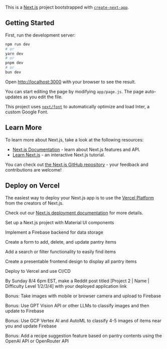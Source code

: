 This is a [Next.js](https://nextjs.org/) project bootstrapped with [`create-next-app`](https://github.com/vercel/next.js/tree/canary/packages/create-next-app).

## Getting Started

First, run the development server:

```bash
npm run dev
# or
yarn dev
# or
pnpm dev
# or
bun dev
```

Open [http://localhost:3000](http://localhost:3000) with your browser to see the result.

You can start editing the page by modifying `app/page.js`. The page auto-updates as you edit the file.

This project uses [`next/font`](https://nextjs.org/docs/basic-features/font-optimization) to automatically optimize and load Inter, a custom Google Font.

## Learn More

To learn more about Next.js, take a look at the following resources:

- [Next.js Documentation](https://nextjs.org/docs) - learn about Next.js features and API.
- [Learn Next.js](https://nextjs.org/learn) - an interactive Next.js tutorial.

You can check out [the Next.js GitHub repository](https://github.com/vercel/next.js/) - your feedback and contributions are welcome!

## Deploy on Vercel

The easiest way to deploy your Next.js app is to use the [Vercel Platform](https://vercel.com/new?utm_medium=default-template&filter=next.js&utm_source=create-next-app&utm_campaign=create-next-app-readme) from the creators of Next.js.

Check out our [Next.js deployment documentation](https://nextjs.org/docs/deployment) for more details.



Set up a Next.js project with Material UI components

Implement a Firebase backend for data storage

Create a form to add, delete, and update pantry items

Add a search or filter functionality to easily find items

Create a presentable frontend design to display all pantry items

Deploy to Vercel and use CI/CD

By Sunday 8/4 6pm EST, make a Reddit post titled [Project 2 | Name | Difficulty Level 1/2/3/4] with your deployed application link

Bonus: Take images with mobile or browser camera and upload to Firebase

Bonus: Use GPT Vision API or other LLMs to classify images and then update to Firebase

Bonus: Use GCP Vertex AI and AutoML to classify 4-5 images of items near you and update Firebase

Bonus: Add a recipe suggestion feature based on pantry contents using the OpenAI API or OpenRouter API
